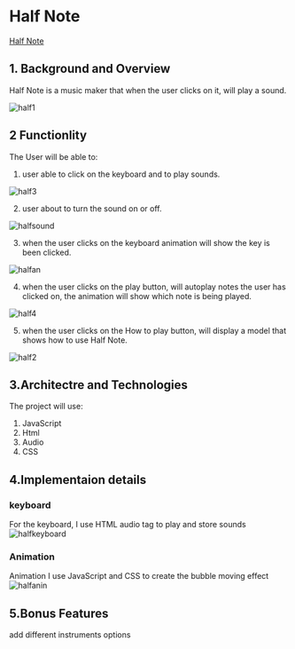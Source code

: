 # Half Note

[Half Note](https://shenqi1996.github.io/Half_Note/)


## 1. Background and Overview

Half Note is a music maker that when the user clicks on it, will play a sound.

![half1](https://user-images.githubusercontent.com/68937006/122250482-b19a6000-ce97-11eb-9008-173a8ecd8edc.PNG)

## 2 Functionlity

The User will be able to:

1. user able to click on the keyboard and to play sounds.

![half3](https://user-images.githubusercontent.com/68937006/122250528-bc54f500-ce97-11eb-86be-67580086724f.PNG)


2. user about to turn the sound on or off.

![halfsound](https://user-images.githubusercontent.com/68937006/122250809-fcb47300-ce97-11eb-8ef1-e8113eb8b453.PNG)


3. when the user clicks on the keyboard animation will show the key is been clicked.

![halfan](https://user-images.githubusercontent.com/68937006/122251093-35544c80-ce98-11eb-80fa-475fb5e3cf8c.PNG)


4. when the user clicks on the play button, will autoplay notes the user has clicked on, the animation will show which note is being played.

![half4](https://user-images.githubusercontent.com/68937006/122251180-47ce8600-ce98-11eb-958e-f3fe8fb43f87.PNG)


5. when the user clicks on the How to play button, will display a model that shows how to use Half Note. 

![half2](https://user-images.githubusercontent.com/68937006/122251205-4d2bd080-ce98-11eb-83ea-cd11c0b75659.PNG)


## 3.Architectre and Technologies

The project will use:

1. JavaScript
2. Html
3. Audio
4. CSS

## 4.Implementaion details
  ### keyboard 
   For the keyboard, I use HTML audio tag to play and store sounds 
    ![halfkeyboard](https://user-images.githubusercontent.com/68937006/122252494-65501f80-ce99-11eb-8338-6970f18b37dc.PNG)
    
  ### Animation
  Animation I use JavaScript and CSS to create the bubble moving effect
    ![halfanin](https://user-images.githubusercontent.com/68937006/122253086-dc85b380-ce99-11eb-935f-fea977338d46.PNG)

## 5.Bonus Features

add different instruments options
